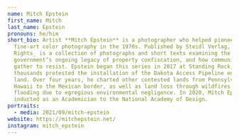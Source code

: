 ```yaml
---
name: Mitch Epstein
first_name: Mitch
last_name: Epstein
pronouns: he/him
short_bio: Artist **Mitch Epstein** is a photographer who helped pioneer
  fine-art color photography in the 1970s. Published by Steidl Verlag, _Property
  Rights_ is a collection of photographs and short texts examining the American
  government’s ongoing legacy of property confiscation, and how communities
  gather to resist. Epstein began this series in 2017 at Standing Rock, where
  thousands protested the installation of the Dakota Access Pipeline on Sioux
  land. Over four years, he charted other contested lands from Pennsylvania and
  Hawaii to the Mexican border, as well as land loss through wildfires and
  flooding due to egregious environmental negligence. In 2020, Mitch Epstein was
  inducted as an Academician to the National Academy of Design.
portraits:
  - media: 2021/09/mitch-epstein
website: https://mitchepstein.net/
instagram: mitch_epstein
---
```

